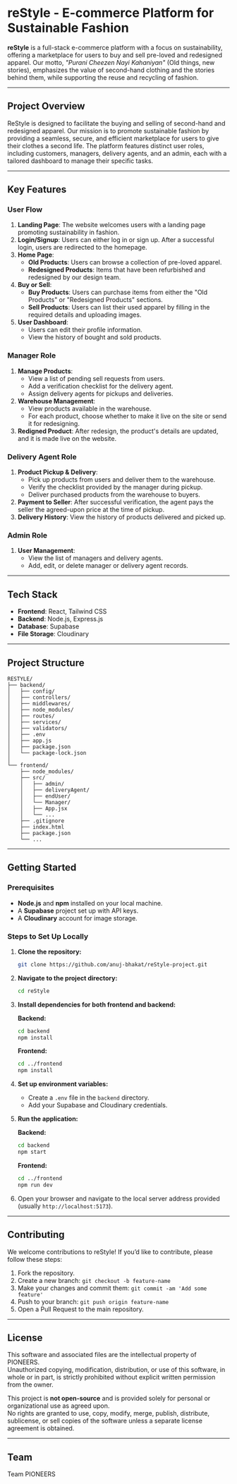 # reStyle - E-commerce Platform for Sustainable Fashion

**reStyle** is a full-stack e-commerce platform with a focus on sustainability, offering a marketplace for users to buy and sell pre-loved and redesigned apparel.
Our motto, *"Purani Cheezen Nayi Kahaniyan"* (Old things, new stories), emphasizes the value of second-hand clothing and the stories behind them, while supporting the reuse and recycling of fashion.

-----

## Project Overview

ReStyle is designed to facilitate the buying and selling of second-hand and redesigned apparel. Our mission is to promote sustainable fashion by providing a seamless, secure, and efficient marketplace for users to give their clothes a second life. The platform features distinct user roles, including customers, managers, delivery agents, and an admin, each with a tailored dashboard to manage their specific tasks.

-----

## Key Features

### User Flow

1.  **Landing Page**: The website welcomes users with a landing page promoting sustainability in fashion.
2.  **Login/Signup**: Users can either log in or sign up. After a successful login, users are redirected to the homepage.
3.  **Home Page**:
      * **Old Products**: Users can browse a collection of pre-loved apparel.
      * **Redesigned Products**: Items that have been refurbished and redesigned by our design team.
4.  **Buy or Sell**:
      * **Buy Products**: Users can purchase items from either the "Old Products" or "Redesigned Products" sections.
      * **Sell Products**: Users can list their used apparel by filling in the required details and uploading images.
5.  **User Dashboard**:
      * Users can edit their profile information.
      * View the history of bought and sold products.

### Manager Role

1.  **Manage Products**:
      * View a list of pending sell requests from users.
      * Add a verification checklist for the delivery agent.
      * Assign delivery agents for pickups and deliveries.
2.  **Warehouse Management**:
      * View products available in the warehouse.
      * For each product, choose whether to make it live on the site or send it for redesigning.
3.  **Redigned Product**: After redesign, the product's details are updated, and it is made live on the website.

### Delivery Agent Role

1.  **Product Pickup & Delivery**:
      * Pick up products from users and deliver them to the warehouse.
      * Verify the checklist provided by the manager during pickup.
      * Deliver purchased products from the warehouse to buyers.
2.  **Payment to Seller**: After successful verification, the agent pays the seller the agreed-upon price at the time of pickup.
3.  **Delivery History**: View the history of products delivered and picked up.

### Admin Role

1.  **User Management**:
      * View the list of managers and delivery agents.
      * Add, edit, or delete manager or delivery agent records.

-----

## Tech Stack

  * **Frontend**: React, Tailwind CSS
  * **Backend**: Node.js, Express.js
  * **Database**: Supabase
  * **File Storage**: Cloudinary

-----

## Project Structure

```
RESTYLE/
├── backend/
│   ├── config/
│   ├── controllers/
│   ├── middlewares/
│   ├── node_modules/
│   ├── routes/
│   ├── services/
│   ├── validators/
│   ├── .env
│   ├── app.js
│   ├── package.json
│   └── package-lock.json
│
└── frontend/
    ├── node_modules/
    ├── src/
    │   ├── admin/
    │   ├── deliveryAgent/
    │   ├── endUser/
    │   └── Manager/
    │   ├── App.jsx
    │   └── ...
    ├── .gitignore
    ├── index.html
    ├── package.json
    └── ...
```

-----

## Getting Started

### Prerequisites

  * **Node.js** and **npm** installed on your local machine.
  * A **Supabase** project set up with API keys.
  * A **Cloudinary** account for image storage.

### Steps to Set Up Locally

1.  **Clone the repository:**

    ```bash
    git clone https://github.com/anuj-bhakat/reStyle-project.git
    ```

2.  **Navigate to the project directory:**

    ```bash
    cd reStyle
    ```

3.  **Install dependencies for both frontend and backend:**

    **Backend:**

    ```bash
    cd backend
    npm install
    ```

    **Frontend:**

    ```bash
    cd ../frontend
    npm install
    ```

4.  **Set up environment variables:**

      * Create a `.env` file in the `backend` directory.
      * Add your Supabase and Cloudinary credentials.

5.  **Run the application:**

    **Backend:**

    ```bash
    cd backend
    npm start
    ```

    **Frontend:**

    ```bash
    cd ../frontend
    npm run dev
    ```

6.  Open your browser and navigate to the local server address provided (usually `http://localhost:5173`).

-----

## Contributing

We welcome contributions to reStyle\! If you’d like to contribute, please follow these steps:

1.  Fork the repository.
2.  Create a new branch: `git checkout -b feature-name`
3.  Make your changes and commit them: `git commit -am 'Add some feature'`
4.  Push to your branch: `git push origin feature-name`
5.  Open a Pull Request to the main repository.

-----

## License

This software and associated files are the intellectual property of PIONEERS.  
Unauthorized copying, modification, distribution, or use of this software, in whole or in part, is strictly prohibited without explicit written permission from the owner.

This project is **not open-source** and is provided solely for personal or organizational use as agreed upon.  
No rights are granted to use, copy, modify, merge, publish, distribute, sublicense, or sell copies of the software unless a separate license agreement is obtained.

-----

## Team

Team PIONEERS